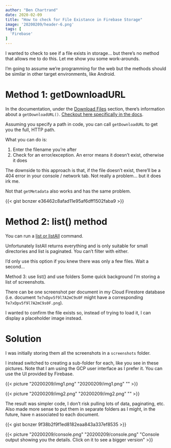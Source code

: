 ```yaml
---
author: "Ben Chartrand"
date: 2020-02-09
title: "How to check for File Existance in Firebase Storage"
image: '20200209/header-6.png'
tags: [
  'Firebase'
]
---
```


I wanted to check to see if a file exists in storage… but there’s no method that allows me to do this. Let me show you some work-arounds.

I’m going to assume we’re programming for the web but the methods should be similar in other target environments, like Android.

# Method 1: getDownloadURL

In the documentation, under the [Download Files](https://firebase.google.com/docs/storage/web/download-files) section, there’s information about a `getDownloadURL()`. [Checkout here specifically in the docs](https://firebase.google.com/docs/storage/web/download-files#download_data_via_url).

Assuming you specify a path in code, you can call `getDownloadURL` to get you the full, HTTP path.

What you can do is:
1. Enter the filename you’re after
2. Check for an error/exception. An error means it doesn’t exist, otherwise it does

The downside to this approach is that, if the file doesn’t exist, there’ll be a 404 error in your console / network tab. Not really a problem… but it does irk me.

Not that `getMetadata` also works and has the same problem.

{{< gist bcnzer e36462c8afad11e95af6dff1502faba9 >}}

# Method 2: list() method
You can run a [list or listAll](https://firebase.google.com/docs/storage/web/list-files) command.

Unfortunately listAll returns everything and is only suitable for small directories and list is paginated. You can’t filter with either.

I’d only use this option if you knew there was only a few files. Wait a second…

Method 3: use list() and use folders
Some quick background
I’m storing a list of screenshots.

There can be one screenshot per document in my Cloud Firestore database (i.e. document `Te7xDpv5f9l7A2mC9s0F` might have a corresponding `Te7xDpv5f9l7A2mC9s0F.png`).

I wanted to confirm the file exists so, instead of trying to load it, I can display a placeholder image instead.

# Solution

I was initially storing them all the screenshots in a `screenshots` folder.

I instead switched to creating a sub-folder for each, like you see in these pictures. Note that I am using the GCP user interface as I prefer it. You can use the UI provided by Firebase.

{{< picture "20200209/img1.png" "20200209/img1.png" "" >}}

{{< picture "20200209/img2.png" "20200209/img2.png" "" >}}

The result was simpler code, I don’t risk pulling lots of data, paginating, etc. Also made more sense to put them in separate folders as I might, in the future, have n associated to each document.

{{< gist bcnzer 9f38b2f9f1ed8182eaa843a337ef8535 >}}

{{< picture "20200209/console.png" "20200209/console.png" "Console output showing you the details. Click on it to see a bigger version" >}}